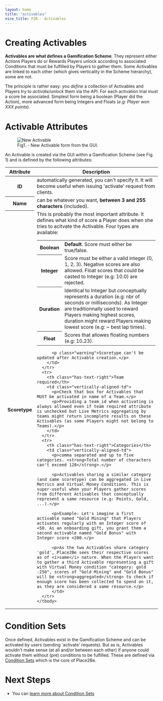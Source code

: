 ```yaml
---
layout: home
title: "activables"
nice_title: P2B - Activables
---
```


<h1 class="title is-1">Creating Activables</h1>
<div class="content doc-content">
  <p>
    <strong>Activables are what defines a Gamification Scheme</strong>. They represent either Actions Players do or Rewards Players unlock according to associated Conditions that must be fulfilled by Players to gather them. Some Activables are linked to each other (which gives verticality in the Scheme hierarchy), some are not.
  </p>
  <p>
    The principle is rather easy: you <i>define</i> a collection of Activables and Players try to <i>activate/unlock</i> them via the API. For each activation trial must a score be associated. Simplest form being a boolean (Player did the Action), more advanced form being Integers and Floats (<i>e.g: Player won XXX points</i>).
  </p>

  <h1 class="title is-3">Activable Attributes</h1>
  <figure class="image has-text-centered figure-printscreen">
    <img class="is-hcentered is-large" src="{{ site.baseurl }}/assets/images/activables/new_activable.png" alt="New Activable"/>
    <figcaption class="is-hcentered">Fig1. - New Activable form from the GUI.</figcaption>
  </figure>
  <p>
    An Activable is created via the GUI within a Gamification Scheme (see Fig. 1) and is defined by the following attributes:
  </p>

  <table>
    <thead>
      <tr>
        <th>Attribute</th>
        <th>Description</th>
      </tr>
    </thead>
    <tbody>
      <tr>
        <th class="has-text-right">ID</th>
        <td class="vertically-aligned-td">automatically generated, you can't specify it. It will become useful when issuing 'activate' request from clients.</td>
      </tr>
      <tr>
        <th class="has-text-right">Name</th>
        <td class="vertically-aligned-td">can be whatever you want, <strong>between 3 and 255 characters</strong> (included).</td>
      </tr>
      <tr>
        <th class="has-text-right">Scoretype</th>
        <td class="vertically-aligned-td">This is probably the most important attribute. It defines what kind of score a Player does when she tries to acitvate the Activable. Four types are available:
          <table>
            <tbody>
              <tr>
                <th class="has-text-right">Boolean</th>
                <td class="vertically-aligned-td"><strong>Default</strong>. Score must either be true/false.</td>
              </tr>
              <tr>
                <th class="has-text-right">Integer</th>
                <td class="vertically-aligned-td">Score must be either a valid integer (0, 1, 2, 3). Negative scores are also allowed. Float scores that could be casted to Integer (e.g: 10.0) are rejected.</td>
              </tr>
              <tr>
                <th class="has-text-right">Duration</th>
                <td class="vertically-aligned-td">Identical to Integer but conceptually represents a duration (e.g: nbr of seconds or milliseconds). As Integer are traditionnally used to reward Players making highest scores, duration might reward Players making lowest score (e.g: ~ best lap times).</td>
              </tr>
              <tr>
                <th class="has-text-right">Float</th>
                <td class="vertically-aligned-td">Scores that allowes floating numbers (e.g: 10.23).</td>
              </tr>
            </tbody>
          </table>
          
          <p class="warning">Scoretype can't be updated after Activable creation.</p>
        </td>
      </tr>
      <tr>
        <th class="has-text-right">Team required</th>
        <td class="vertically-aligned-td">
          <p>Check that box for Activables that MUST be activated in name of a Team.</p>
          <p>Providing a team_id when activating is always allowed even if team required attribute is unchecked but Live Metrics aggregating by teams might return incomplete results on these Activables (as some Players might not belong to Teams).</p>
        </td>
      </tr>
      <tr>
        <th class="has-text-right">Categories</th>
        <td class="vertically-aligned-td">
          <p>comma separated and up to five categories. <strong>Total number of characters can't exceed 128</strong>.</p>

          <p>Activables sharing a similar category (and same scoretype) can be aggregated in Live Metrics and Virtual Money Conditions. This is super-useful when your Players gather scores from different Activables that conceptually represent a same resource (e.g: Points, Gold, ...).</p>
          
          <p>Example: Let's imagine a first activable named "Gold Mining" that Players activates regularly with an Integer score of +50. As an onboarding gift, you grant them a second activable named "Gold Bonus" with Integer score +200.</p>
          
          <p>As the two Activables share category 'gold', Place2Be sees their respective scores as of <i>same</i> nature. When the Players want to gather a third Activable representing a gift with Virtual Money condition "category: gold -250", scores of "Gold Mining" and "Gold Bonus" will be <strong>aggregated</strong> to check if enough score has been collected to spend on it, as they are considered a same resource.</p>
          </td>
      </tr>
    </tbody>
  </table>


  <h1 class="title is-3">Condition Sets</h1>
  <p>Once defined, Activables exist in the Gamification Scheme and can be activated by users (sending 'activate' requests). But as is, Activables wouldn't make sense (at all and/or between each other) if anyone could activate them without (pre) conditions to be fulfilled. These are defined via <a href="{{ site.baseurl }}/place2be_in_practice/conditions">Condition Sets</a> which is the core of Place2Be.</p>

  <h1 class="title is-3">Next Steps</h1>
  <ul>
    <li>You can <a href="{{ site.baseurl }}/place2be_in_practice/conditions">learn more about Condition Sets</a></li>
  </ul>
</div>
